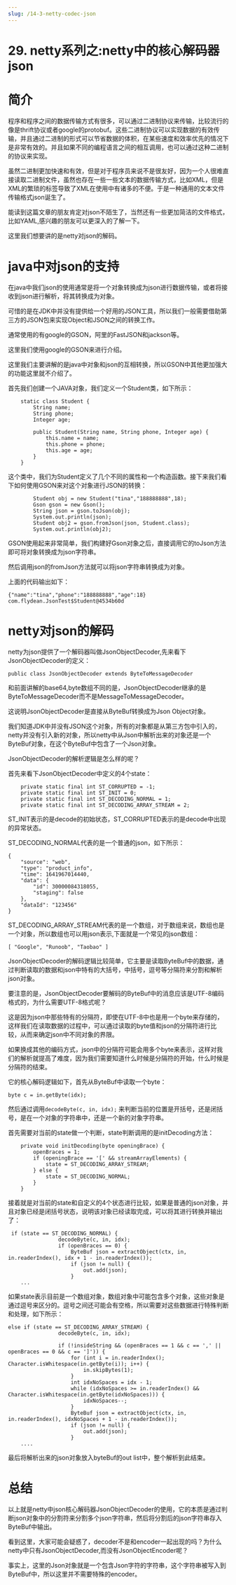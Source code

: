```yaml
---
slug: /14-3-netty-codec-json
---
```


# 29. netty系列之:netty中的核心解码器json



# 简介

程序和程序之间的数据传输方式有很多，可以通过二进制协议来传输，比较流行的像是thrift协议或者google的protobuf。这些二进制协议可以实现数据的有效传输，并且通过二进制的形式可以节省数据的体积，在某些速度和效率优先的情况下是非常有效的。并且如果不同的编程语言之间的相互调用，也可以通过这种二进制的协议来实现。

虽然二进制更加快速和有效，但是对于程序员来说不是很友好，因为一个人很难直接读取二进制文件，虽然也存在一些一些文本的数据传输方式，比如XML，但是XML的繁琐的标签导致了XML在使用中有诸多的不便。于是一种通用的文本文件传输格式json诞生了。

能读到这篇文章的朋友肯定对json不陌生了，当然还有一些更加简洁的文件格式，比如YAML,感兴趣的朋友可以更深入的了解一下。

这里我们想要讲的是netty对json的解码。

# java中对json的支持

在java中我们json的使用通常是将一个对象转换成为json进行数据传输，或者将接收到json进行解析，将其转换成为对象。

可惜的是在JDK中并没有提供给一个好用的JSON工具，所以我们一般需要借助第三方的JSON包来实现Object和JSON之间的转换工作。

通常使用的有google的GSON，阿里的FastJSON和jackson等。

这里我们使用google的GSON来进行介绍。

这里我们主要讲解的是java中对象和json的互相转换，所以GSON中其他更加强大的功能这里就不介绍了。

首先我们创建一个JAVA对象，我们定义一个Student类，如下所示：

```
    static class Student {
        String name;
        String phone;
        Integer age;

        public Student(String name, String phone, Integer age) {
            this.name = name;
            this.phone = phone;
            this.age = age;
        }
    }
```

这个类中，我们为Student定义了几个不同的属性和一个构造函数。接下来我们看下如何使用GSON来对这个对象进行JSON的转换：

```
        Student obj = new Student("tina","188888888",18);
        Gson gson = new Gson();
        String json = gson.toJson(obj);
        System.out.println(json);
        Student obj2 = gson.fromJson(json, Student.class);
        System.out.println(obj2);
```

GSON使用起来非常简单，我们构建好Gson对象之后，直接调用它的toJson方法即可将对象转换成为json字符串。

然后调用json的fromJson方法就可以将json字符串转换成为对象。

上面的代码输出如下：

```
{"name":"tina","phone":"188888888","age":18}
com.flydean.JsonTest$Student@4534b60d
```

# netty对json的解码

netty为json提供了一个解码器叫做JsonObjectDecoder,先来看下JsonObjectDecoder的定义：

```
public class JsonObjectDecoder extends ByteToMessageDecoder
```

和前面讲解的base64,byte数组不同的是，JsonObjectDecoder继承的是ByteToMessageDecoder而不是MessageToMessageDecoder。

这说明JsonObjectDecoder是直接从ByteBuf转换成为Json Object对象。

我们知道JDK中并没有JSON这个对象，所有的对象都是从第三方包中引入的，netty并没有引入新的对象，所以netty中从Json中解析出来的对象还是一个ByteBuf对象，在这个ByteBuf中包含了一个Json对象。

JsonObjectDecoder的解析逻辑是怎么样的呢？

首先来看下JsonObjectDecoder中定义的4个state：

```
    private static final int ST_CORRUPTED = -1;
    private static final int ST_INIT = 0;
    private static final int ST_DECODING_NORMAL = 1;
    private static final int ST_DECODING_ARRAY_STREAM = 2;
```

ST_INIT表示的是decode的初始状态，ST_CORRUPTED表示的是decode中出现的异常状态。

ST_DECODING_NORMAL代表的是一个普通的json，如下所示：

```
{
	"source": "web",
	"type": "product_info",
	"time": 1641967014440,
	"data": {
		"id": 30000084318055,
		"staging": false
	},
	"dataId": "123456"
}
```

ST_DECODING_ARRAY_STREAM代表的是一个数组，对于数组来说，数组也是一个对象，所以数组也可以用json表示,下面就是一个常见的json数组：

```
[ "Google", "Runoob", "Taobao" ]
```

JsonObjectDecoder的解码逻辑比较简单，它主要是读取ByteBuf中的数据，通过判断读取的数据和json中特有的大括号，中括号，逗号等分隔符来分割和解析json对象。

要注意的是，JsonObjectDecoder要解码的ByteBuf中的消息应该是UTF-8编码格式的，为什么需要UTF-8格式呢？

这是因为json中那些特有的分隔符，即使在UTF-8中也是用一个byte来存储的，这样我们在读取数据的过程中，可以通过读取的byte值和json的分隔符进行比较，从而来确定json中不同对象的界限。

如果换成其他的编码方式，json中的分隔符可能会用多个byte来表示，这样对我们的解析就提高了难度，因为我们需要知道什么时候是分隔符的开始，什么时候是分隔符的结束。

它的核心解码逻辑如下，首先从ByteBuf中读取一个byte：

```
byte c = in.getByte(idx);
```

然后通过调用`decodeByte(c, in, idx);` 来判断当前的位置是开括号，还是闭括号，是在一个对象的字符串中，还是一个新的对象字符串。

首先需要对当前的state做一个判断，state判断调用的是initDecoding方法：

```
    private void initDecoding(byte openingBrace) {
        openBraces = 1;
        if (openingBrace == '[' && streamArrayElements) {
            state = ST_DECODING_ARRAY_STREAM;
        } else {
            state = ST_DECODING_NORMAL;
        }
    }
```

接着就是对当前的state和自定义的4个状态进行比较，如果是普通的json对象，并且对象已经是闭括号状态，说明该对象已经读取完成，可以将其进行转换并输出了：

```
 if (state == ST_DECODING_NORMAL) {
                decodeByte(c, in, idx);
                if (openBraces == 0) {
                    ByteBuf json = extractObject(ctx, in, in.readerIndex(), idx + 1 - in.readerIndex());
                    if (json != null) {
                        out.add(json);
                    }
    ...
```

如果state表示目前是一个数组对象，数组对象中可能包含多个对象，这些对象是通过逗号来区分的。逗号之间还可能会有空格，所以需要对这些数据进行特殊判断和处理，如下所示：

```
else if (state == ST_DECODING_ARRAY_STREAM) {
                decodeByte(c, in, idx);

                if (!insideString && (openBraces == 1 && c == ',' || openBraces == 0 && c == ']')) {
                    for (int i = in.readerIndex(); Character.isWhitespace(in.getByte(i)); i++) {
                        in.skipBytes(1);
                    }
                    int idxNoSpaces = idx - 1;
                    while (idxNoSpaces >= in.readerIndex() && Character.isWhitespace(in.getByte(idxNoSpaces))) {
                        idxNoSpaces--;
                    }
                    ByteBuf json = extractObject(ctx, in, in.readerIndex(), idxNoSpaces + 1 - in.readerIndex());
                    if (json != null) {
                        out.add(json);
                    }
    ....
```

最后将解析出来的json对象放入byteBuf的out list中，整个解析到此结束。

# 总结

以上就是netty中json核心解码器JsonObjectDecoder的使用，它的本质是通过判断json对象中的分割符来分割多个json字符串，然后将分割后的json字符串存入ByteBuf中输出。

看到这里，大家可能会疑惑了，decoder不是和encoder一起出现的吗？为什么netty中只有JsonObjectDecoder,而没有JsonObjectEncoder呢？

事实上，这里的Json对象就是一个包含Json字符的字符串，这个字符串被写入到ByteBuf中，所以这里并不需要特殊的encoder。



















